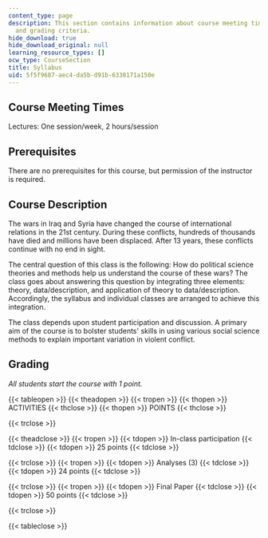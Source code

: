 ```yaml
---
content_type: page
description: This section contains information about course meeting times, prerequisites,
  and grading criteria.
hide_download: true
hide_download_original: null
learning_resource_types: []
ocw_type: CourseSection
title: Syllabus
uid: 5f5f9687-aec4-da5b-d91b-6338171a150e
---
```


Course Meeting Times
--------------------

Lectures: One session/week, 2 hours/session

Prerequisites
-------------

There are no prerequisites for this course, but permission of the instructor is required.

Course Description
------------------

The wars in Iraq and Syria have changed the course of international relations in the 21st century. During these conflicts, hundreds of thousands have died and millions have been displaced. After 13 years, these conflicts continue with no end in sight.

The central question of this class is the following: How do political science theories and methods help us understand the course of these wars? The class goes about answering this question by integrating three elements: theory, data/description, and application of theory to data/description. Accordingly, the syllabus and individual classes are arranged to achieve this integration.

The class depends upon student participation and discussion. A primary aim of the course is to bolster students' skills in using various social science methods to explain important variation in violent conflict.

Grading
-------

_All students start the course with 1 point._

{{< tableopen >}}
{{< theadopen >}}
{{< tropen >}}
{{< thopen >}}
ACTIVITIES
{{< thclose >}}
{{< thopen >}}
POINTS
{{< thclose >}}

{{< trclose >}}

{{< theadclose >}}
{{< tropen >}}
{{< tdopen >}}
In-class participation
{{< tdclose >}}
{{< tdopen >}}
25 points
{{< tdclose >}}

{{< trclose >}}
{{< tropen >}}
{{< tdopen >}}
Analyses (3)
{{< tdclose >}}
{{< tdopen >}}
24 points
{{< tdclose >}}

{{< trclose >}}
{{< tropen >}}
{{< tdopen >}}
Final Paper
{{< tdclose >}}
{{< tdopen >}}
50 points
{{< tdclose >}}

{{< trclose >}}

{{< tableclose >}}